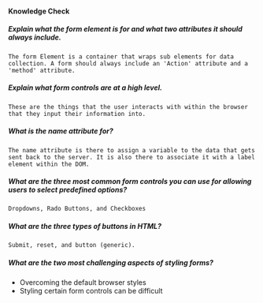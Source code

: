 #### Knowledge Check

  #####  Explain what the form element is for and what two attributes it should always include.
    The form Element is a container that wraps sub elements for data collection. A form should always include an 'Action' attribute and a 'method' attribute.

  #####  Explain what form controls are at a high level.
    These are the things that the user interacts with within the browser that they input their information into.

  #####  What is the name attribute for?
    The name attribute is there to assign a variable to the data that gets sent back to the server. It is also there to associate it with a label element within the DOM.

  #####  What are the three most common form controls you can use for allowing users to select predefined options?
    Dropdowns, Rado Buttons, and Checkboxes


  #####  What are the three types of buttons in HTML?
    Submit, reset, and button (generic).

  #####  What are the two most challenging aspects of styling forms?
  * Overcoming the default browser styles
  * Styling certain form controls can be difficult
